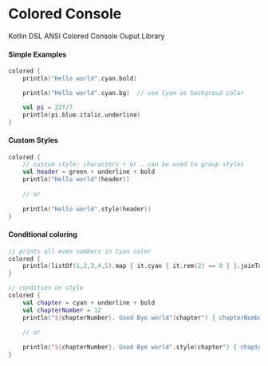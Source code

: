 # Colored Console
Kotlin DSL ANSI Colored Console Ouput Library

#### Simple Examples

```kotlin
colored {
    println("Hello world".cyan.bold) 

    println("Hello world".cyan.bg)  // use Cyan as backgroud color

    val pi = 22f/7
    println(pi.blue.italic.underline)
}
```

#### Custom Styles
```kotlin
colored {
    // custom style: characters + or . can be used to group styles
    val header = green + underline + bold 
    println("Hello world"(header))
    
    // or
    
    println("Hello world".style(header))
}
```

#### Conditional coloring
```kotlin
// prints all even numbers in Cyan color
colored {
    println(listOf(1,2,3,4,5).map { it.cyan { it.rem(2) == 0 } }.joinToString())
}

// condition on style
colored {
    val chapter = cyan + underline + bold 
    val chapterNumber = 12
    println("${chapterNumber}. Good Bye world"(chapter") { chapterNumber >= 10 })
    
    // or
    
    println("${chapterNumber}. Good Bye world".style(chapter") { chapterNumber >= 10 })
}
```

